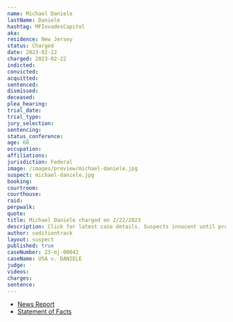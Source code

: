 ```yaml
---
name: Michael Daniele
lastName: Daniele
hashtag: MFInvadesCapitol
aka:
residence: New Jersey
status: Charged
date: 2023-02-22
charged: 2023-02-22
indicted:
convicted:
acquitted:
sentenced:
dismissed:
deceased:
plea_hearing:
trial_date:
trial_type:
jury_selection:
sentencing:
status_conference:
age: 60
occupation:
affiliations:
jurisdiction: Federal
image: /images/preview/michael-daniele.jpg
suspect: michael-daniele.jpg
booking:
courtroom:
courthouse:
raid:
perpwalk:
quote:
title: Michael Daniele charged on 2/22/2023
description: Click for latest case details. Suspects innocent until proven guilty.
author: seditiontrack
layout: suspect
published: true
caseNumber: 23-mj-00042
caseName: USA v. DANIELE
judge:
videos:
charges:
sentence:
---
```


- [News Report](https://www.courierpostonline.com/story/news/local/south-jersey/2023/02/27/capitol-rioters-sentenced-retired-nj-state-trooper-michael-daniele/69951038007/)
- [Statement of Facts](https://storage.courtlistener.com/recap/gov.uscourts.dcd.252406/gov.uscourts.dcd.252406.1.1.pdf)
